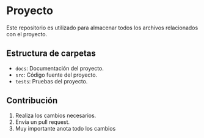 # Proyecto

Este repositorio es utilizado para almacenar todos los archivos relacionados con el proyecto.

## Estructura de carpetas

- `docs`: Documentación del proyecto.
- `src`: Código fuente del proyecto.
- `tests`: Pruebas del proyecto.

## Contribución

1. Realiza los cambios necesarios.
2. Envía un pull request.
3. Muy importante anota todo los cambios

